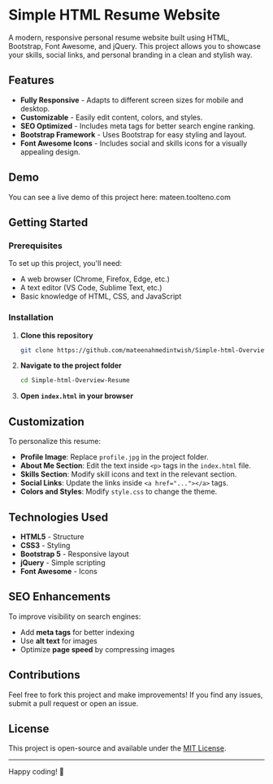 # Simple HTML Resume Website

A modern, responsive personal resume website built using HTML, Bootstrap, Font Awesome, and jQuery. This project allows you to showcase your skills, social links, and personal branding in a clean and stylish way.

## Features
- **Fully Responsive** - Adapts to different screen sizes for mobile and desktop.
- **Customizable** - Easily edit content, colors, and styles.
- **SEO Optimized** - Includes meta tags for better search engine ranking.
- **Bootstrap Framework** - Uses Bootstrap for easy styling and layout.
- **Font Awesome Icons** - Includes social and skills icons for a visually appealing design.

## Demo
You can see a live demo of this project here: mateen.toolteno.com

## Getting Started
### Prerequisites
To set up this project, you'll need:
- A web browser (Chrome, Firefox, Edge, etc.)
- A text editor (VS Code, Sublime Text, etc.)
- Basic knowledge of HTML, CSS, and JavaScript

### Installation
1. **Clone this repository**
   ```bash
   git clone https://github.com/mateenahmedintwish/Simple-html-Overview-Resume.git
   ```
2. **Navigate to the project folder**
   ```bash
   cd Simple-html-Overview-Resume
   ```
3. **Open `index.html` in your browser**

## Customization
To personalize this resume:
- **Profile Image**: Replace `profile.jpg` in the project folder.
- **About Me Section**: Edit the text inside `<p>` tags in the `index.html` file.
- **Skills Section**: Modify skill icons and text in the relevant section.
- **Social Links**: Update the links inside `<a href="..."></a>` tags.
- **Colors and Styles**: Modify `style.css` to change the theme.

## Technologies Used
- **HTML5** - Structure
- **CSS3** - Styling
- **Bootstrap 5** - Responsive layout
- **jQuery** - Simple scripting
- **Font Awesome** - Icons

## SEO Enhancements
To improve visibility on search engines:
- Add **meta tags** for better indexing
- Use **alt text** for images
- Optimize **page speed** by compressing images

## Contributions
Feel free to fork this project and make improvements! If you find any issues, submit a pull request or open an issue.

## License
This project is open-source and available under the [MIT License](LICENSE).

---

Happy coding! 🚀